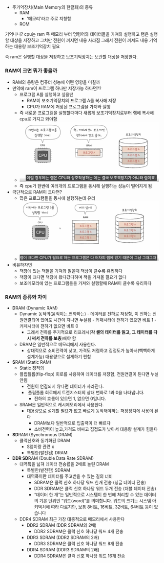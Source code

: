 - 주기억장치(Main Memory의 한글화)의 종류
	- RAM
		- '메모리'라고 주로 지칭함
	- ROM

기억나니? cpu는 ram 즉 메모리 부터 명령어와 데이터들을 가져와 실행하고
램은 실행할 대상을 저장하고 그치만 전원이 꺼지면 내용 사라짐
그래서 전원이 꺼져도 내용 기억하는 대용량 보조기억장치 필요

즉 ram은 실행할 대상을 저장하고 보조기억장치는 보관할 대상을 저장한다.

### RAM이 크면 뭐가 좋을까
- RAM의 용량은 컴퓨터 성능에 어떤 영향을 미칠까
- 만약에 ram이 프로그램 하나만 저장가능 하다면??
	- 프로그램 A를 실행하고 싶을땐 
		- RAM이 보조기억장치의 프로그램 A를 복사해 저장
		- CPU가 RAM에 저장된 프로그램을 가져와 실행
	- 즉 새로운 프로그램을 실행할때마다 새롭게 보조기억장치로부터 램에 복사해 cpu로 가지고 와야함
	- ![](../picture/Screenshot_20.png)
	- 즉 cpu가 한번에 여러개의 프로그램을 동시해 실행하는 성능이 떨어지게 됨
- 극단적으로 RAM이 크다면?
	- 많은 프로그램들을 동시에 실행하는데 유리
	- ![](../picture/Screenshot_21.png)
- 비유하자면 
	- 책장에 있는 책들을 가져와 읽을때 책상이 클수록 유리하다
	- 책장이 크다면 책장에 왔다갔다하며 책을 가져올 필요가 없다
	- 보조메모리에 있는 프로그램들을 가져와 실행할때 RAM이 클수록 유리하다
### RAM의 종류와 차이
- **D**RAM (Dynamic RAM)
	- Dynamic 동적의(움직이는,변화하는)
		- 데이터를 전하로 저장함, 이 전하는 전원연결되어 있어도 시간이 지나면 누설됨
			- 커패시터에 전하가 있으면 비트 1 
			- 커페시터에 전하가 없으면 비트 0
		- 그래서 전하를 주기적으로 리프레시(**각 셀의 데이터를 읽고, 그 데이터를 다시 써서 전하를 보충**)해야 함
	- DRAM은 일반적으로 메모리에서 사용한다.
		- 상대적으로 소비전력이 낮고, 가격도 저렴하고 집접도가 높아서(뺵뺵하게 설계가능) 대용량으로 설계하기 편함
- **S**RAM (Static RAM)
	- Static 정적의
	- 플립플롭(flip-flop) 회로를 사용하여 데이터를 저장함, 전원연결이 된다면 누설안됨
		- 전원이 연결되지 않다면 데이터가 사라진다.
		-  플립플롭 회로에서 트랜지스터의 상태 변화로 1과 0을 나타냅니다. 
			- 전하의 흐름이 있으면 1, 없으면 0입니다.
	- SRAM은 일반적으로 캐시메모리에서 사용한다.
		- 대용량으로 설계할 필요가 없고 빠르게 동작해야하는 저장장치에 사용이 된다
			- DRAM보다 일반적으로 입출력이 더 빠르다
			- 소비전력이 높고,가격도 비싸고 집접도가 낮아서 대용량 설계가 힘들다
- **SD**RAM (Synchronous DRAM)
	- 클럭신호와 동기화된 DRAM
		-  S램이랑 관련 x
		-  특별한(발전된) DRAM
- **DDR SD**RAM (Double Data Rate SDRAM)
	- 대역폭을 넓혀 데이터 전송률을 2배로 늘린 DRAM
		- 특별한(발전한) SDRAM
		- 대역폭이란 데이터를 주고받을 수 있는 길의 너비
			- SDRAM은 클럭 신호 하나당 워드 한개 전송 (싱글 데이터 전송)
			- DDR SDRAM은 클럭 신호 하나당 워드 두개 전송 (더블 데이터 전송)
			- “데이터 한 개”는 일반적으로 시스템이 한 번에 처리할 수 있는 데이터의 기본 단위인 “워드(word)“를 의미합니다. 워드의 크기는 시스템 아키텍처에 따라 다르지만, 보통 8비트, 16비트, 32비트, 64비트 등이 있습니다
	- DDR4 SDRAM 최근 가장 대중적으로 메모리에서 사용한다
		- DDR2 SDRAM (DDR SDRAM의 2배)
			- DDR2 SDRAM은 클럭 신호 하나당 워드 4개 전송
		- DDR3 SDRAM (DDR2 SDRAM의 2배)
			- DDR3 SDRAM은 클럭 신호 하나당 워드 8개 전송
		- DDR4 SDRAM (DDR3 SDRAM의 2배)
			- DDR4 SDRAM은 클럭 신호 하나당 워드 16개 전송